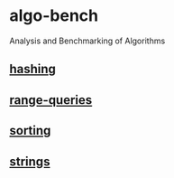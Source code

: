 # algo-bench
Analysis and Benchmarking of Algorithms

## [hashing](hashing/README.md)

## [range-queries](range-queries/README.md)

## [sorting](sorting/README.md)

## [strings](strings/README.md)